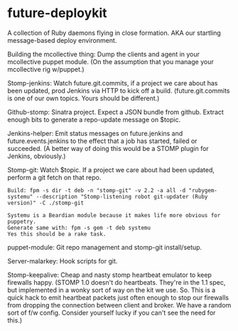 future-deploykit
================

A collection of Ruby daemons flying in close formation. AKA our startling message-based deploy environment.

Building the mcollective thing: Dump the clients and agent in your mcollective puppet module.
  (On the assumption that you manage your mcollective rig w/puppet.)

Stomp-jenkins: Watch future.git.commits, if a project we care about has been updated, prod Jenkins via HTTP to kick off a build.
  (future.git.commits is one of our own topics. Yours should be different.)

Github-stomp: Sinatra project. Expect a JSON bundle from github. Extract enough bits to generate a repo-update message on $topic.

Jenkins-helper: Emit status messages on future.jenkins and future.events.jenkins to the effect that a job has started, failed or succeeded.
  (A better way of doing this would be a STOMP plugin for Jenkins, obviously.)

Stomp-git: Watch $topic. If a project we care about had been updated, perform a git fetch on that repo.

	Build: fpm -s dir -t deb -n "stomp-git" -v 2.2 -a all -d "rubygem-systemu" --description "Stomp-listening robot git-updater (Ruby version)" -C ./stomp-git

	Systemu is a Beardian module because it makes life more obvious for puppetry.
	Generate same with: fpm -s gem -t deb systemu
	Yes this should be a rake task.

puppet-module: Git repo management and stomp-git install/setup.

Server-malarkey: Hook scripts for git.

Stomp-keepalive: Cheap and nasty stomp heartbeat emulator to keep firewalls happy.
  (STOMP 1.0 doesn't do heartbeats. They're in the 1.1 spec, but implemented in a wonky sort of way
  on the kit we use. So. This is a quick hack to emit heartbeat packets just often enough to stop
  our firewalls from dropping the connection between client and broker. We have a random sort of
  f/w config. Consider yourself lucky if you can't see the need for this.)

